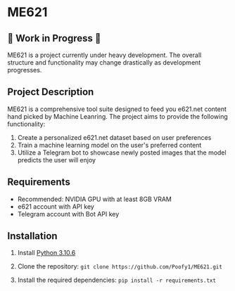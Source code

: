 # ME621

## 🚧 Work in Progress 🚧

ME621 is a project currently under heavy development. The overall structure and functionality may change drastically as development progresses.

## Project Description

ME621 is a comprehensive tool suite designed to feed you e621.net content hand picked by Machine Leanring. The project aims to provide the following functionality:

1. Create a personalized e621.net dataset based on user preferences
2. Train a machine learning model on the user's preferred content
3. Utilize a Telegram bot to showcase newly posted images that the model predicts the user will enjoy

## Requirements
- Recommended: NVIDIA GPU with at least 8GB VRAM
- e621 account with API key
- Telegram account with Bot API key

## Installation

1. Install [Python 3.10.6](https://www.python.org/downloads/release/python-3106/)

2. Clone the repository: `git clone https://github.com/Poofy1/ME621.git`

3. Install the required dependencies: `pip install -r requirements.txt`
